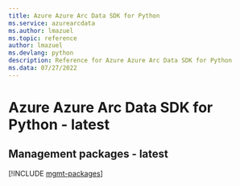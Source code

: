 ```yaml
---
title: Azure Azure Arc Data SDK for Python
ms.service: azurearcdata
ms.author: lmazuel
ms.topic: reference
author: lmazuel
ms.devlang: python
description: Reference for Azure Azure Arc Data SDK for Python
ms.data: 07/27/2022
---
```

# Azure Azure Arc Data SDK for Python - latest

## Management packages - latest
[!INCLUDE [mgmt-packages](azure-arc-data-mgmt-index.md)]